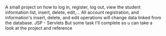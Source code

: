 A small project on how to log in, register, log out, view the student information list, insert, delete, edit,...
All account registration, and information's insert, delete, and edit operations will change data linked from the database.
JSP - Servlets
But some task I'll complete so u can take a look at the project and reference

